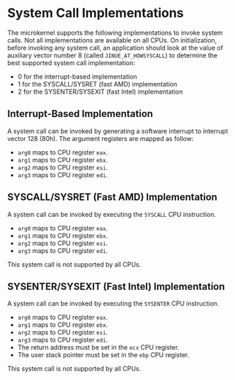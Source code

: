# System Call Implementations

The microkernel supports the following implementations to invoke system calls.
Not all implementations are available on all CPUs. On initialization, before
invoking any system call, an application should look at the value of auxiliary
vector number 8 (called `JINUE_AT_HOWSYSCALL`) to determine the best supported
system call implementation:

* 0 for the interrupt-based implementation
* 1 for the SYSCALL/SYSRET (fast AMD) implementation
* 2 for the SYSENTER/SYSEXIT (fast Intel) implementation

## Interrupt-Based Implementation

A system call can be invoked by generating a software interrupt to interrupt
vector 128 (80h). The argument registers are mapped as follow:

* `arg0` maps to CPU register `eax`.
* `arg1` maps to CPU register `ebx`.
* `arg2` maps to CPU register `esi`.
* `arg3` maps to CPU register `edi`.

## SYSCALL/SYSRET (Fast AMD) Implementation

A system call can be invoked by executing the `SYSCALL` CPU instruction.

* `arg0` maps to CPU register `eax`.
* `arg1` maps to CPU register `ebx`.
* `arg2` maps to CPU register `esi`.
* `arg3` maps to CPU register `edi`.

This system call is not supported by all CPUs.

## SYSENTER/SYSEXIT (Fast Intel) Implementation

A system call can be invoked by executing the `SYSENTER` CPU instruction.

* `arg0` maps to CPU register `eax`.
* `arg1` maps to CPU register `ebx`.
* `arg2` maps to CPU register `esi`.
* `arg3` maps to CPU register `edi`.
* The return address must be set in the `ecx` CPU register.
* The user stack pointer must be set in the `ebp` CPU register.

This system call is not supported by all CPUs.
